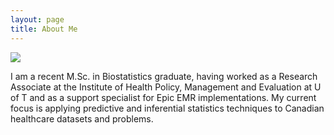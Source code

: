 ```yaml
---
layout: page
title: About Me
---
```


![](/hana-dampf.github.io/public/avatar.jpg)

I am a recent M.Sc. in Biostatistics graduate, having worked as a Research Associate at the Institute of Health Policy, Management and Evaluation at U of T and as a support specialist for Epic EMR implementations. My current focus is applying predictive and inferential statistics techniques to Canadian healthcare datasets and problems.

